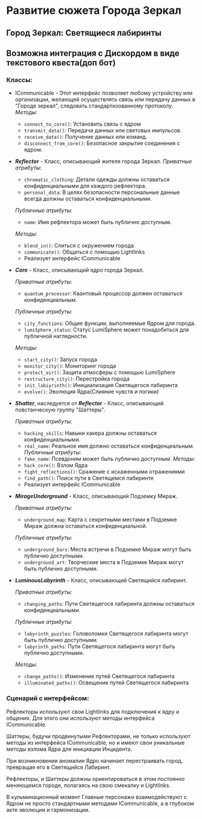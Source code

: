 <!-- ## В будущем, в городе Зеркал, - огромный разумный суперкомпьютер - Ядро используют передовую систему наблюдения для мониторинга и контроля преступности. В системе наблюдения используются системы распознавания лиц на основе отражения зданий, контроль при помощи ЛюмиСферы и перехват сигналов Lightlinks - устройств, которые передают данные с помощью световых импульсов. -->

# Развитие сюжета Города Зеркал
## Город Зеркал: Светящиеся лабиринты
## Возможна интеграция с Дискордом в виде текстового квеста(доп бот)

### Классы:
 - ICommunicable - Этот интерфейс позволяет любому устройству или организации, желающей осуществлять связь или передачу данных в "Городе зеркал", следовать стандартизованному протоколу.
    _Методы_:
    - `connect_to_core()`: Установить связь с ядром
    - `transmit_data()`: Передача данных или световых импульсов.
    - `receive_data()`: Получение данных или команд.
    - `disconnect_from_core()`: Безопасное закрытие соединения с ядром.

  - **_Reflector_** - Класс, описывающий жителя города Зеркал.
    _Приватные атрибуты_:
    - `chromatic_clothing`: Детали одежды должны оставаться конфиденциальными для каждого рефлектора.
    - `personal_data`: В целях безопасности персональные данные всегда должны оставаться конфиденциальными.

    _Публичные атрибуты_:
    - `name`: Имя рефлектора может быть публично доступным.

    _Методы_:
    - `blend_in()`: Слиться с окружением города
    - `communicate()`: Общаться с помощью Lightlinks
    - Реализует интерфейс ICommunicable

  - **_Core_** - Класс, описывающий ядро города Зеркал.

    _Приватные атрибуты_:
    - `quantum_processor`: Квантовый процессор должен оставаться конфиденциальным.

    _Публичные атрибуты_:
    - `city_functions`: Общие функции, выполняемые Ядром для города.
    - `lumiSphere_status`: Статус LumiSphere может понадобиться для публичной наглядности.

    _Методы_:
    - `start_city()`: Запуск города
    - `monitor_city()`: Мониторинг города
    - `protect_air()`: Защита атмосферы с помощью LumiSphere
    - `restructure_city()`: Перестройка города
    - `init_labiyrinth()`: Инициализация Светящегося лабиринта
    - `evolve()`: Эволюция Ядра(Слияние чувств и логики)

  - **_Shatter_**, наследуется от **_Reflector_** - Класс, описывающий повстанческую группу "Шаттеры".

    _Приватные атрибуты_:
    - `hacking_skills`: Навыки хакера должны оставаться конфиденциальными.
    - `real_name`: Реальное имя должно оставаться конфиденциальным.
    _Публичные атрибуты_:
    - `fake_name`: Псевдоним может быть публично доступным.
    _Методы_:
    - `hack_core()`: Взлом Ядра
    - `fight_reflections()`: Сражение с искаженными отражениями
    - `find_path()`: Поиск пути в Светящемся лабиринте
    - Реализует интерфейс ICommunicable

  - **_MirageUnderground_** - Класс, описывающий Подземку Мираж.

    _Приватные атрибуты_:
    - `underground_map`: Карта с секретными местами в Подземке Мираж должна оставаться конфиденциальной.

    _Публичные атрибуты_:
    - `underground_bars`: Места встречи в Подземке Мираж могут быть публично доступными.
    - `underground_art`: Творческие места в Подземке Мираж могут быть публично доступными.

  - **_LuminousLabyrinth_** - Класс, описывающий Светящийся лабиринт.

    _Приватные атрибуты_:
    - `changing_paths`: Пути Светящегося лабиринта должны оставаться конфиденциальными.

    _Публичные атрибуты_:
    - `labyrinth_puzzles`: Головоломки Светящегося лабиринта могут быть публично доступными.
    - `labyrinth_paths`: Пути Светящегося лабиринта могут быть публично доступными.

    _Методы_:
    - `change_paths()`: Изменение путей Светящегося лабиринта
    - `illuminated_paths()`: Освещение путей Светящегося лабиринта

### Сценарий с интерфейсом:
Рефлекторы используют свои Lightlinks для подключения к ядру и общения. Для этого они используют методы интерфейса ICommunicable.

Шаттеры, будучи продвинутыми Рефлекторами, не только используют методы из интерфейса ICommunicable, но и имеют свои уникальные методы взлома Ядра для инициации Инцидента.

При возникновении аномалии Ядро начинает перестраивать город, превращая его в Светящийся Лабиринт.

Рефлекторы, и Шаттеры должны ориентироваться в этом постоянно меняющемся городе, полагаясь на свою смекалку и Lightlinks.

В кульминационный момент Главные персонажи взаимодействуют с Ядром не просто стандартными методами ICommunicable, а в глубоком акте эволюции и гармонизации.

